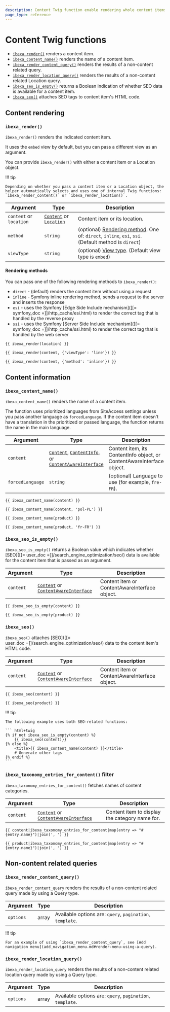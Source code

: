 ```yaml
---
description: Content Twig function enable rendering whole content items and their information.
page_type: reference
---
```


# Content Twig functions

- [`ibexa_render()`](#ibexa_render) renders a content item.
- [`ibexa_content_name()`](#ibexa_content_name) renders the name of a content item.
- [`ibexa_render_content_query()`](#ibexa_render_content_query) renders the results of a non-content related query.
- [`ibexa_render_location_query()`](#ibexa_render_location_query) renders the results of a non-content related Location query.
- [`ibexa_seo_is_empty()`](#ibexa_seo_is_empty) returns a Boolean indication of whether SEO data is available for a content item.
- [`ibexa_seo()`](#ibexa_seo) attaches SEO tags to content item's HTML code.

## Content rendering

### `ibexa_render()`

`ibexa_render()` renders the indicated content item.

It uses the `embed` view by default, but you can pass a different view as an argument.

You can provide `ibexa_render()` with either a content item or a Location object.

!!! tip

    Depending on whether you pass a content item or a Location object, the helper automatically selects and uses one of internal Twig functions: `ibexa_render_content()` or `ibexa_render_location()`.

|Argument|Type|Description|
|------|------|------|
|`content` or `location`|[`Content`](/api/php_api/php_api_reference/classes/Ibexa-Contracts-Core-Repository-Values-Content-Content.html) or [`Location`](/api/php_api/php_api_reference/classes/Ibexa-Contracts-Core-Repository-Values-Content-Location.html)|Content item or its location.|
|`method`|`string`|(optional) [Rendering method](#rendering-methods). One of: `direct`, `inline`, `esi`, `ssi`. (Default method is `direct`)|
|`viewType`|`string`|(optional) [View type](template_configuration.md#view-types). (Default view type is `embed`)|

#### Rendering methods

You can pass one of the following rendering methods to `ibexa_render()`:

- `direct` - (default) renders the content item without using a request
- `inline` - Symfony inline rendering method, sends a request to the server and inserts the response
- `esi` - uses the Symfony [Edge Side Include mechanism]([[= symfony_doc =]]/http_cache/esi.html) to render the correct tag that is handled by the reverse proxy
- `ssi` - uses the Symfony [Server Side Include mechanism]([[= symfony_doc =]]/http_cache/ssi.html) to render the correct tag that is handled by the web server

``` html+twig
{{ ibexa_render(location) }}

{{ ibexa_render(content, {'viewType': 'line'}) }}

{{ ibexa_render(content, {'method': 'inline'}) }}
```

## Content information

### `ibexa_content_name()`

`ibexa_content_name()` renders the name of a content item.

The function uses prioritized languages from SiteAccess settings unless you pass another language as `forcedLanguage`.
If the content item doesn't have a translation in the prioritized or passed language, the function returns the name in the main language.

| Argument | Type | Description |
|---------------|------|-------------|
| `content` | [`Content`](/api/php_api/php_api_reference/classes/Ibexa-Contracts-Core-Repository-Values-Content-Content.html), [`ContentInfo`](/api/php_api/php_api_reference/classes/Ibexa-Contracts-Core-Repository-Values-Content-ContentInfo.html), or [`ContentAwareInterface`](/api/php_api/php_api_reference/classes/Ibexa-Contracts-Core-Repository-Values-Content-ContentAwareInterface.html) | Content item, its ContentInfo object, or ContentAwareInterface object.|
| `forcedLanguage` | `string` | (optional) Language to use (for example, `fre-FR`). |

``` html+twig
{{ ibexa_content_name(content) }}

{{ ibexa_content_name(content, 'pol-PL') }}
```

``` html+twig
{{ ibexa_content_name(product) }}

{{ ibexa_content_name(product, 'fr-FR') }}
```

### `ibexa_seo_is_empty()`

`ibexa_seo_is_empty()` returns a Boolean value which indicates whether [SEO]([[= user_doc =]]/search_engine_optimization/seo/) data is available for the content item that is passed as an argument.

| Argument | Type | Description |
|---------------|------|-------------|
| `content` | [`Content`](/api/php_api/php_api_reference/classes/Ibexa-Contracts-Core-Repository-Values-Content-Content.html) or [`ContentAwareInterface`](/api/php_api/php_api_reference/classes/Ibexa-Contracts-Core-Repository-Values-Content-ContentAwareInterface.html) | Content item or ContentAwareInterface object.|

``` html+twig
{{ ibexa_seo_is_empty(content) }}
```

``` html+twig
{{ ibexa_seo_is_empty(product) }}
```

### `ibexa_seo()`

`ibexa_seo()` attaches [SEO]([[= user_doc =]]/search_engine_optimization/seo/) data to the content item's HTML code.

| Argument | Type | Description |
|---------------|------|-------------|
| `content` | [`Content`](/api/php_api/php_api_reference/classes/Ibexa-Contracts-Core-Repository-Values-Content-Content.html) or [`ContentAwareInterface`](/api/php_api/php_api_reference/classes/Ibexa-Contracts-Core-Repository-Values-Content-ContentAwareInterface.html) | Content item or ContentAwareInterface object.|

``` html+twig
{{ ibexa_seo(content) }}
```

``` html+twig
{{ ibexa_seo(product) }}
```

!!! tip

    The following example uses both SEO-related functions:

    ``` html+twig
    {% if not ibexa_seo_is_empty(content) %}
        {{ ibexa_seo(content)}}
    {% else %}
        <title>{{ ibexa_content_name(content) }}</title>
        # Generate other tags
    {% endif %}
    ```

### `ibexa_taxonomy_entries_for_content()` filter

`ibexa_taxonomy_entries_for_content()` fetches names of content categories.

| Argument | Type | Description |
|---------------|------|-------------|
| `content` | [`Content`](/api/php_api/php_api_reference/classes/Ibexa-Contracts-Core-Repository-Values-Content-Content.html) or [`ContentAwareInterface`](/api/php_api/php_api_reference/classes/Ibexa-Contracts-Core-Repository-Values-Content-ContentAwareInterface.html) | Content item to display the category name for. |

```html+twig
{{ content|ibexa_taxonomy_entries_for_content|map(entry => "#{entry.name}")|join(', ') }}
```

```html+twig
{{ product|ibexa_taxonomy_entries_for_content|map(entry => "#{entry.name}")|join(', ') }}
```

## Non-content related queries

### `ibexa_render_content_query()`

`ibexa_render_content_query` renders the results of a non-content related query made by using a Query type.

|Argument|Type|Description|
|------|------|------|
|`options`|array|Available options are: `query`, `pagination`, `template`.|

!!! tip

    For an example of using `ibexa_render_content_query`, see [Add navigation menu](add_navigation_menu.md#render-menu-using-a-query).

### `ibexa_render_location_query()`

`ibexa_render_location_query` renders the results of a non-content related location query made by using a Query type.

|Argument|Type|Description|
|------|------|------|
|`options`|array|Available options are: `query`, `pagination`, `template`.|
